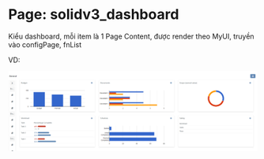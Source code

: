 # Page: solidv3\_dashboard

Kiểu dashboard, mỗi item là 1 Page Content, được render theo MyUI, truyền vào configPage, fnList

VD:

![](../../../.gitbook/assets/image.png)
